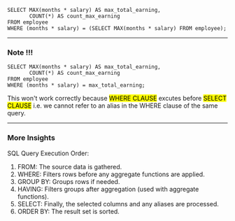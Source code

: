 ```
SELECT MAX(months * salary) AS max_total_earning,
       COUNT(*) AS count_max_earning
FROM employee
WHERE (months * salary) = (SELECT MAX(months * salary) FROM employee);
```
<hr/>

### Note !!!

```
SELECT MAX(months * salary) AS max_total_earning,
       COUNT(*) AS count_max_earning
FROM employee
WHERE (months * salary) = max_total_earning;
```

This won't work correctly because <MARK>WHERE CLAUSE</MARK> excutes before <MARK>SELECT CLAUSE</MARK> i.e. we cannot refer to an alias in the WHERE clause of the same query.

<hr/>

### More Insights

SQL Query Execution Order:  
1. FROM: The source data is gathered.
2. WHERE: Filters rows before any aggregate functions are applied.
3. GROUP BY: Groups rows if needed.
4. HAVING: Filters groups after aggregation (used with aggregate functions).
5. SELECT: Finally, the selected columns and any aliases are processed.
6. ORDER BY: The result set is sorted.
